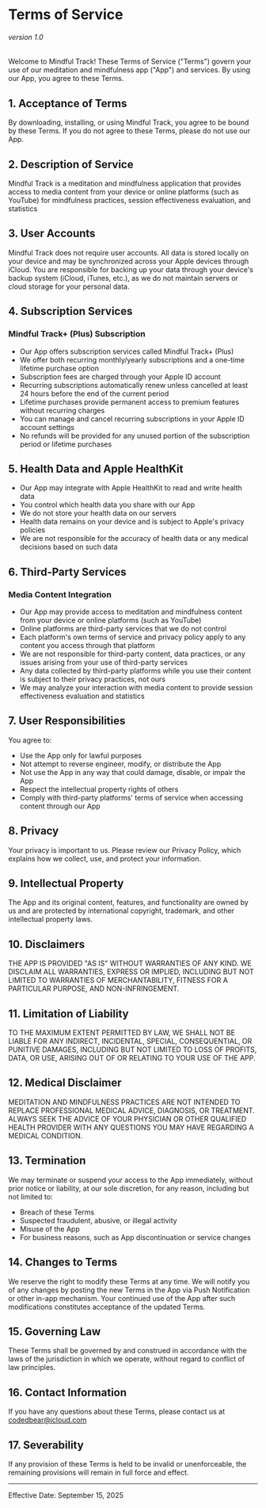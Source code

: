 # Terms of Service
###### version 1.0

Welcome to Mindful Track! These Terms of Service ("Terms") govern your use of our meditation and mindfulness app ("App") and services. By using our App, you agree to these Terms.

## 1. Acceptance of Terms

By downloading, installing, or using Mindful Track, you agree to be bound by these Terms. If you do not agree to these Terms, please do not use our App.

## 2. Description of Service

Mindful Track is a meditation and mindfulness application that provides access to media content from your device or online platforms (such as YouTube) for mindfulness practices, session effectiveness evaluation, and statistics

## 3. User Accounts

Mindful Track does not require user accounts. All data is stored locally on your device and may be synchronized across your Apple devices through iCloud. You are responsible for backing up your data through your device's backup system (iCloud, iTunes, etc.), as we do not maintain servers or cloud storage for your personal data.

## 4. Subscription Services

### Mindful Track+ (Plus) Subscription
- Our App offers subscription services called Mindful Track+ (Plus)
- We offer both recurring monthly/yearly subscriptions and a one-time lifetime purchase option
- Subscription fees are charged through your Apple ID account
- Recurring subscriptions automatically renew unless cancelled at least 24 hours before the end of the current period
- Lifetime purchases provide permanent access to premium features without recurring charges
- You can manage and cancel recurring subscriptions in your Apple ID account settings
- No refunds will be provided for any unused portion of the subscription period or lifetime purchases

## 5. Health Data and Apple HealthKit

- Our App may integrate with Apple HealthKit to read and write health data
- You control which health data you share with our App
- We do not store your health data on our servers
- Health data remains on your device and is subject to Apple's privacy policies
- We are not responsible for the accuracy of health data or any medical decisions based on such data

## 6. Third-Party Services

### Media Content Integration
- Our App may provide access to meditation and mindfulness content from your device or online platforms (such as YouTube)
- Online platforms are third-party services that we do not control
- Each platform's own terms of service and privacy policy apply to any content you access through that platform
- We are not responsible for third-party content, data practices, or any issues arising from your use of third-party services
- Any data collected by third-party platforms while you use their content is subject to their privacy practices, not ours
- We may analyze your interaction with media content to provide session effectiveness evaluation and statistics

## 7. User Responsibilities

You agree to:
- Use the App only for lawful purposes
- Not attempt to reverse engineer, modify, or distribute the App
- Not use the App in any way that could damage, disable, or impair the App
- Respect the intellectual property rights of others
- Comply with third-party platforms' terms of service when accessing content through our App

## 8. Privacy

Your privacy is important to us. Please review our Privacy Policy, which explains how we collect, use, and protect your information.

## 9. Intellectual Property

The App and its original content, features, and functionality are owned by us and are protected by international copyright, trademark, and other intellectual property laws.

## 10. Disclaimers

THE APP IS PROVIDED "AS IS" WITHOUT WARRANTIES OF ANY KIND. WE DISCLAIM ALL WARRANTIES, EXPRESS OR IMPLIED, INCLUDING BUT NOT LIMITED TO WARRANTIES OF MERCHANTABILITY, FITNESS FOR A PARTICULAR PURPOSE, AND NON-INFRINGEMENT.

## 11. Limitation of Liability

TO THE MAXIMUM EXTENT PERMITTED BY LAW, WE SHALL NOT BE LIABLE FOR ANY INDIRECT, INCIDENTAL, SPECIAL, CONSEQUENTIAL, OR PUNITIVE DAMAGES, INCLUDING BUT NOT LIMITED TO LOSS OF PROFITS, DATA, OR USE, ARISING OUT OF OR RELATING TO YOUR USE OF THE APP.

## 12. Medical Disclaimer

MEDITATION AND MINDFULNESS PRACTICES ARE NOT INTENDED TO REPLACE PROFESSIONAL MEDICAL ADVICE, DIAGNOSIS, OR TREATMENT. ALWAYS SEEK THE ADVICE OF YOUR PHYSICIAN OR OTHER QUALIFIED HEALTH PROVIDER WITH ANY QUESTIONS YOU MAY HAVE REGARDING A MEDICAL CONDITION.

## 13. Termination

We may terminate or suspend your access to the App immediately, without prior notice or liability, at our sole discretion, for any reason, including but not limited to:

- Breach of these Terms
- Suspected fraudulent, abusive, or illegal activity
- Misuse of the App
- For business reasons, such as App discontinuation or service changes


## 14. Changes to Terms

We reserve the right to modify these Terms at any time. We will notify you of any changes by posting the new Terms in the App via Push Notification or other in-app mechanism. Your continued use of the App after such modifications constitutes acceptance of the updated Terms.

## 15. Governing Law

These Terms shall be governed by and construed in accordance with the laws of the jurisdiction in which we operate, without regard to conflict of law principles.

## 16. Contact Information

If you have any questions about these Terms, please contact us at [codedbear@icloud.com](mailto:codedbear@icloud.com)

## 17. Severability

If any provision of these Terms is held to be invalid or unenforceable, the remaining provisions will remain in full force and effect.

---

Effective Date: September 15, 2025
